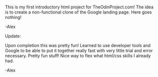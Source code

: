 This is my first introductory html project for TheOdinProject.com!  The idea is to create a non-functional clone of the Google landing page.  Here goes nothing!

-Alex

Update:

Upon completion this was pretty fun!  Learned to use developer tools and Google to be able to put it together really fast with very little trial and error necessary.  Pretty fun stuff!  Nice way to flex what html/css skills I already had.

-Alex
